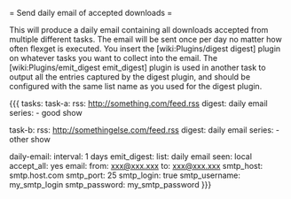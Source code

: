 = Send daily email of accepted downloads =

This will produce a daily email containing all downloads accepted from multiple different tasks. The email will be sent once per day no matter how often flexget is executed. You insert the [wiki:Plugins/digest digest] plugin on whatever tasks you want to collect into the email. The [wiki:Plugins/emit_digest emit_digest] plugin is used in another task to output all the entries captured by the digest plugin, and should be configured with the same list name as you used for the digest plugin. 

{{{
tasks:
  task-a:
    rss: http://something.com/feed.rss
    digest: daily email
    series:
      - good show

  task-b:
    rss: http://somethingelse.com/feed.rss
    digest: daily email
    series:
      - other show

  daily-email:
    interval: 1 days
    emit_digest:
      list: daily email
    seen: local
    accept_all: yes
    email:
      from: xxx@xxx.xxx
      to: xxx@xxx.xxx
      smtp_host: smtp.host.com
      smtp_port: 25
      smtp_login: true
      smtp_username: my_smtp_login
      smtp_password: my_smtp_password
}}}
